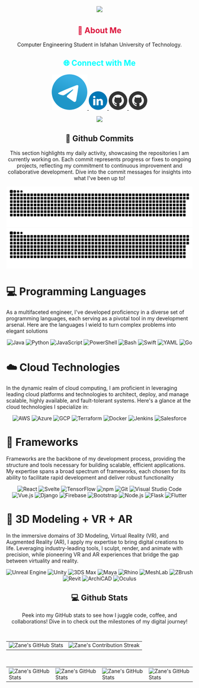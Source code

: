 <div align="center">
  <h1>
  <img src="https://readme-typing-svg.demolab.com??font=Jetbrains+mono&amp;size=40&amp;duration=2000&amp;pause=1000&amp;multiline=false&amp;color=75FA61&amp;background=65000000&amp;center=true&amp;vCenter=true&amp;random=false&amp;width=1000&amp;lines=Hi+%F0%9F%91%8B...+I'm+Danial; This+is...; My+GitHub+%F0%9F%91%80">
</h1>
</div>

<div align="center">
  <h2 style="color:#DC143C">🚀 About Me</h2>
  <p>Computer Engineering Student in Isfahan University of Technology.</p>
</div>

<div align="center"><h2 align="center" class="section-heading" style="color:#00FFFF">🌐 Connect with Me</h2><a href="https://t.me/danialmd81">
  <img src="icons/Telegram.svg">
</a>
<a href="https://www.linkedin.com/in/danial-mobini-dehkordy/">
  <img width="50" src="icons/LinkedIN.svg">
</a>
<a href="danialmobinidh81@gmail.com">
  <img width="50" src="icons/github.svg">
</a>
<a href="https://github.com/danialmd81">
  <img width="50" src="icons/github.svg">
</a>

<img src="https://komarev.com/ghpvc/?username=danialmd81&amp;style=for-the-badge"></div>

<div align="center"><h2>🚀 Github Commits</h2><p>This section highlights my daily activity, showcasing the repositories I am currently working on. Each commit represents progress or fixes to ongoing projects, reflecting my commitment to continuous improvement and collaborative development. Dive into the commit messages for insights into what I've been up to!
</p><img src="https://raw.githubusercontent.com/zanepearton/zanepearton/output/github-contribution-grid-snake-dark.svg#gh-dark-mode-only" alt="GitHub Contribution Grid Snake Animation Dark Mode">
<img src="https://raw.githubusercontent.com/zanepearton/zanepearton/output/github-contribution-grid-snake.svg#gh-light-mode-only" alt="GitHub Contribution Grid Snake Animation Light Mode"></div>

# 💻 Programming Languages

As a multifaceted engineer, I've developed proficiency in a diverse set of programming languages, each serving as a pivotal tool in my development arsenal. Here are the languages I wield to turn complex problems into elegant solutions

<div align="center"><img src="https://img.shields.io/badge/Java-007396?style=for-the-badge&amp;logo=java&amp;logoColor=white" alt="Java">
<img src="https://img.shields.io/badge/Python-3776AB?style=for-the-badge&amp;logo=python&amp;logoColor=white" alt="Python">
<img src="https://img.shields.io/badge/JavaScript-F7DF1E?style=for-the-badgelogo=javascript&amp;logoColor=black" alt="JavaScript">
<img src="https://img.shields.io/badge/PowerShell-5391FE?style=for-the-badgelogo=powershell&amp;logoColor=white" alt="PowerShell">
<img src="https://img.shields.io/badge/Bash-4EAA25?style=for-the-badge&amp;logo=gnu-bashlogoColor=white" alt="Bash">
<img src="https://img.shields.io/badge/Swift-FA7343?style=for-the-badge&amp;logo=swiftlogoColor=white" alt="Swift">
<img src="https://img.shields.io/badge/YAML-0A0A0A?style=for-the-badge" alt="YAML">
<img src="https://img.shields.io/badge/Go-00ADD8?style=for-the-badge&amp;logo=gologoColor=white" alt="Go"></div>

# ☁️ Cloud Technologies

In the dynamic realm of cloud computing, I am proficient in leveraging leading cloud platforms and technologies to architect, deploy, and manage scalable, highly available, and fault-tolerant systems. Here's a glance at the cloud technologies I specialize in:

<div align="center"><img src="https://img.shields.io/badge/AWS-FF9900?style=for-the-badge&amp;logo=amazonaws&amp;logoColor=white" alt="AWS">
  <img src="https://img.shields.io/badge/Azure-0089D6?style=for-the-badge&amp;logo=microsoftazure&amp;logoColor=white" alt="Azure">
  <img src="https://img.shields.io/badge/GCP-4285F4?style=for-the-badge&amp;logo=googlecloud&amp;logoColor=white" alt="GCP">
  <img src="https://img.shields.io/badge/Terraform-623CE4?style=for-the-badge&amp;logo=terraform&amp;logoColor=white" alt="Terraform">
  <img src="https://img.shields.io/badge/Docker-2496ED?style=for-the-badge&amp;logo=docker&amp;logoColor=white" alt="Docker">
  <img src="https://img.shields.io/badge/Jenkins-D24939?style=for-the-badge&amp;logo=jenkins&amp;logoColor=white" alt="Jenkins">
  <img src="https://img.shields.io/badge/Salesforce-00A1E0?style=for-the-badge&amp;logo=salesforce&amp;logoColor=white" alt="Salesforce"></div>

# 🔧 Frameworks

Frameworks are the backbone of my development process, providing the structure and tools necessary for building scalable, efficient applications. My expertise spans a broad spectrum of frameworks, each chosen for its ability to facilitate rapid development and deliver robust functionality

<div align="center"><img src="https://img.shields.io/badge/React-20232A?style=for-the-badge&amp;logo=react&amp;logoColor=61DAFB" alt="React">
  <img src="https://img.shields.io/badge/Svelte-FF3E00?style=for-the-badge&amp;logo=svelte&amp;logoColor=white" alt="Svelte">
  <img src="https://img.shields.io/badge/TensorFlow-FF6F00?style=for-the-badge&amp;logo=tensorflow&amp;logoColor=white" alt="TensorFlow">
  <img src="https://img.shields.io/badge/npm-CB3837?style=for-the-badge&amp;logo=npm&amp;logoColor=white" alt="npm">
  <img src="https://img.shields.io/badge/Git-F05032?style=for-the-badge&amp;logo=git&amp;logoColor=white" alt="Git">
  <img src="https://img.shields.io/badge/Visual%20Studio%20Code-007ACC?style=for-the-badge&amp;logo=visualstudiocode&amp;logoColor=white" alt="Visual Studio Code">
  <img src="https://img.shields.io/badge/Vue.js-4FC08D?style=for-the-badge&amp;logo=vuedotjs&amp;logoColor=white" alt="Vue.js">
  <img src="https://img.shields.io/badge/Django-092E20?style=for-the-badge&amp;logo=django&amp;logoColor=green" alt="Django">
  <img src="https://img.shields.io/badge/Firebase-FFCA28?style=for-the-badge&amp;logo=firebase&amp;logoColor=white" alt="Firebase">
  <img src="https://img.shields.io/badge/Bootstrap-7952B3?style=for-the-badge&amp;logo=bootstrap&amp;logoColor=white" alt="Bootstrap">
  <img src="https://img.shields.io/badge/Node.js-339933?style=for-the-badge&amp;logo=nodedotjs&amp;logoColor=white" alt="Node.js">
  <img src="https://img.shields.io/badge/Flask-000000?style=for-the-badge&amp;logo=flask&amp;logoColor=white" alt="Flask">
  <img src="https://img.shields.io/badge/Flutter-02569B?style=for-the-badge&amp;logo=flutter&amp;logoColor=white" alt="Flutter"></div>

# 👾 3D Modeling + VR + AR

In the immersive domains of 3D Modeling, Virtual Reality (VR), and Augmented Reality (AR), I apply my expertise to bring digital creations to life. Leveraging industry-leading tools, I sculpt, render, and animate with precision, while pioneering VR and AR experiences that bridge the gap between virtuality and reality.

<div align="center"><img src="https://img.shields.io/badge/Unreal_Engine-313131?style=for-the-badge&amp;logo=unreal-engine&amp;logoColor=white" alt="Unreal Engine">
  <img src="https://img.shields.io/badge/Unity-000000?style=for-the-badge&amp;logo=unity&amp;logoColor=white" alt="Unity">
  <img src="https://img.shields.io/badge/3DS_Max-0696D7?style=for-the-badge&amp;logo=autodesk&amp;logoColor=white" alt="3DS Max">
  <img src="https://img.shields.io/badge/Maya-0696D7?style=for-the-badge&amp;logo=autodesk&amp;logoColor=white" alt="Maya">
  <img src="https://img.shields.io/badge/Rhino-801010?style=for-the-badge&amp;logo=rhinoceros&amp;logoColor=white" alt="Rhino">
  <img src="https://img.shields.io/badge/MeshLab-FF4000?style=for-the-badge" alt="MeshLab">
  <img src="https://img.shields.io/badge/ZBrush-5491F1?style=for-the-badge" alt="ZBrush">
  <img src="https://img.shields.io/badge/Revit-FF9E0B?style=for-the-badge&amp;logo=autodesk&amp;logoColor=white" alt="Revit">
  <img src="https://img.shields.io/badge/ArchiCAD-0081CF?style=for-the-badge" alt="ArchiCAD">
  <img src="https://img.shields.io/badge/Oculus-1C1E20?style=for-the-badge&amp;logo=oculus&amp;logoColor=white" alt="Oculus"></div>

<div align="center">
  <h2 align="center" class="section-heading"> 
💻 Github Stats
</h2>
  <p>
Peek into my GitHub stats to see how I juggle code, coffee, and collaborations! Dive in to check out the milestones of my digital journey!
</p>
  <br>
  <table align="center" width="100%" height="100%">
  <tbody><tr><td><img style="border: none; " src="https://github-profile-summary-cards.vercel.app/api/cards/profile-details?username=zanepearton&amp;theme=github_dark" alt="Zane's GitHub Stats"></td><td><img style="border: none; " src="https://github-readme-streak-stats.herokuapp.com/?user=zanepearton&amp;theme=merko" alt="Zane's Contribution Streak"></td></tr></tbody>
</table>
  <br>
  <table align="center" width="100%" height="100%">
  <tbody><tr><td><img style="border: none; " src="https://github-profile-summary-cards.vercel.app/api/cards/stats?username=zanepearton&amp;theme=github_dark" alt="Zane's GitHub Stats"></td><td><img style="border: none; " src="https://github-profile-summary-cards.vercel.app/api/cards/productive-time?username=zanepearton&amp;theme=github_dark&amp;utcOffset=10" alt="Zane's GitHub Stats"></td><td><img style="border: none; " src="https://github-profile-summary-cards.vercel.app/api/cards/repos-per-language?username=zanepearton&amp;theme=github_dark" alt="Zane's GitHub Stats"></td><td><img style="border: none; " src="https://github-profile-summary-cards.vercel.app/api/cards/most-commit-language?username=zanepearton&amp;theme=github_dark" alt="Zane's GitHub Stats"></td></tr></tbody>
</table>
</div>
